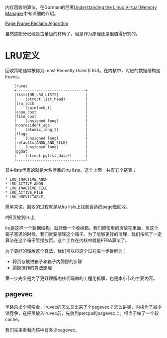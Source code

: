 内存回收的算法，在Gorman的巨著[Understanding the Linux Virtual Memory Manager][1]中有详细的介绍。

[Page Frame Reclaim Algorithm][2]

虽然这部分已经是古董级的材料了，但是作为原理还是很值得研究的。

# LRU定义

回收策略通常被称为Least Recently Used (LRU)。在内核中，对应的数据结构是lruvec。

```
    lruvec
    +-------------------------------+
    |lists[NR_LRU_LISTS]            |
    |    (struct list_head)         |
    |lru_lock                       |
    |    (spinlock_t)               |
    |anon_cost                      |
    |file_cost                      |
    |    (unsigned long)            |
    |nonresident_age                |
    |    (atomic_long_t)            |
    |flags                          |
    |    (unsigned long)            |
    |refaults[ANON_AND_FILE]        |
    |    (unsigned long)            |
    |pgdat                          |
    |    (struct pglist_data*)      |
    +-------------------------------+
```

其中lists代表的就是大名鼎鼎的lru lists。这个上面一共有五个链表：

	* LRU_INACTIVE_ANON
	* LRU_ACTIVE_ANON
	* LRU_INACTIVE_FILE
	* LRU_ACTIVE_FILE
	* LRU_UNEVICTABLE,

简单来说，回收的过程就是从lru lists上找到合适的page做回收。

#把页放到lru上

lru是这样一个数据结构，就好像一个收纳箱。我们把使用的页放在里面，当这个箱子塞满的时候，我们就要清理这个箱子。为了能够更好的清理，我们按照了一定算法在这个箱子里摆放页。这个工作在内核中就是PFRA算法了。

为了更好的理解这个算法，我们可以将这个过程进一步拆解为：

  * 将页存放进箱子和箱子内腾挪的步骤
  * 腾挪操作的算法原理

第一步完全是为了更好理解内核代码做的工程化拆解，也是本小节的主要内容。

## pagevec

半路杀出个程咬金，lruvec的怎么又出来了个pagevec？怎么讲呢，内核为了减少锁竞争，在把页放入lruvec前，先放到percpu的pagevec上。相当于做了一个软cache。

我们先来看看内核中有多少pagevec。


[1]: https://www.kernel.org/doc/gorman/html/understand/
[2]: https://www.kernel.org/doc/gorman/html/understand/understand013.html
